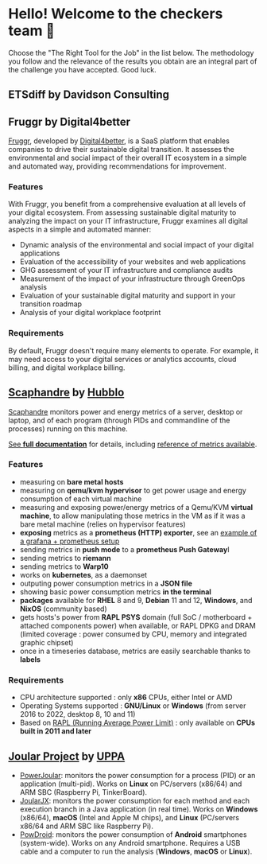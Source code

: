# Hello! Welcome to the checkers team 👋

Choose the "The Right Tool for the Job" in the list below. The methodology you follow and the relevance of the results you obtain are an integral part of the challenge you have accepted. Good luck.

## ETSdiff by Davidson Consulting

## Fruggr by Digital4better

[Fruggr](https://www.fruggr.io), developed by [Digital4better](https://digital4better.com), is a SaaS platform that enables companies to drive their sustainable digital transition.
It assesses the environmental and social impact of their overall IT ecosystem in a simple and automated way, providing recommendations for improvement.

### Features

With Fruggr, you benefit from a comprehensive evaluation at all levels of your digital ecosystem.
From assessing sustainable digital maturity to analyzing the impact on your IT infrastructure, Fruggr examines all digital aspects in a simple and automated manner:

- Dynamic analysis of the environmental and social impact of your digital applications
- Evaluation of the accessibility of your websites and web applications
- GHG assessment of your IT infrastructure and compliance audits
- Measurement of the impact of your infrastructure through GreenOps analysis
- Evaluation of your sustainable digital maturity and support in your transition roadmap
- Analysis of your digital workplace footprint

### Requirements

By default, Fruggr doesn't require many elements to operate.
For example, it may need access to your digital services or analytics accounts, cloud billing, and digital workplace billing.

## [Scaphandre](https://github.com/hubblo-org/scaphandre/) by [Hubblo](https://hubblo.org/fr/)

[Scaphandre](https://github.com/hubblo-org/scaphandre/) monitors power and energy metrics of a server, desktop or laptop, and of each program (through PIDs and commandline of the processes) running on this machine.

[See **full documentation**](https://hubblo-org.github.io/scaphandre-documentation/) for details, including [reference of metrics available](https://hubblo-org.github.io/scaphandre-documentation/references/metrics.html).

### Features

- measuring on **bare metal hosts**
- measuring on **qemu/kvm hypervisor** to get power usage and energy consumption of each virtual machine
- measuring and exposing power/energy metrics of a Qemu/KVM **virtual machine**, to allow manipulating those metrics in the VM as if it was a bare metal machine (relies on hypervisor features)
- **exposing** metrics as a **prometheus (HTTP) exporter**, see an [example of a grafana + prometheus setup](https://metrics.hubblo.org)
- sending metrics in **push mode** to a **prometheus Push Gateway**I
- sending metrics to **riemann**
- sending metrics to **Warp10**
- works on **kubernetes**, as a daemonset
- outputing power consumption metrics in a **JSON file**
- showing basic power consumption metrics **in the terminal**
- **packages** available for **RHEL** 8 and 9, **Debian** 11 and 12, **Windows**, and **NixOS** (community based)
- gets hosts's power from **RAPL PSYS** domain (full SoC / motherboard + attached components power) when available, or RAPL DPKG and DRAM (limited coverage : power consumed by CPU, memory and integrated graphic chipset)
- once in a timeseries database, metrics are easily searchable thanks to **labels**

### Requirements

- CPU architecture supported : only **x86** CPUs, either Intel or AMD
- Operating Systems supported : **GNU/Linux** or **Windows** (from server 2016 to 2022, desktop 8, 10 and 11)
- Based on [RAPL (Running Average Power Limit)](https://hubblo-org.github.io/scaphandre-documentation/explanations/rapl-domains.html) : only available on **CPUs built in 2011 and later**

## [Joular Project](https://github.com/joular/) by [UPPA](https://www.univ-pau.fr/)

- [PowerJoular](https://github.com/joular/powerjoular): monitors the power consumption for a process (PID) or an application (multi-pid). Works on **Linux** on PC/servers (x86/64) and ARM SBC (Raspberry Pi, TinkerBoard).
- [JoularJX](https://github.com/joular/joularjx): monitors the power consumption for each method and each execution branch in a Java application (in real time). Works on **Windows** (x86/64), **macOS** (Intel and Apple M chips), and **Linux** (PC/servers x86/64 and ARM SBC like Raspberry Pi).
- [PowDroid](https://github.com/joular/powdroid): monitors the power consumption of **Android** smartphones (system-wide). Works on any Android smartphone. Requires a USB cable and a computer to run the analysis (**Windows**, **macOS** or **Linux**).
